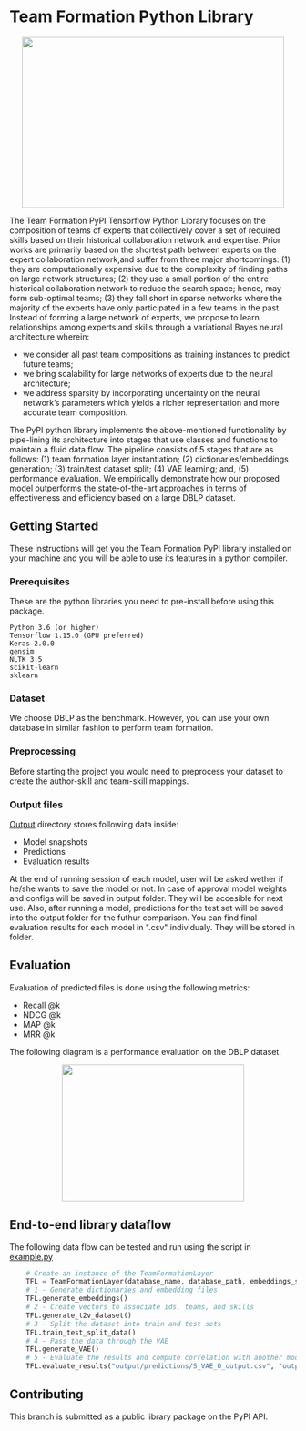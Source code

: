 # Team Formation Python Library
<p align="center">
  <img width="460" height="300" src="https://i.imgur.com/1W5Y4fU.png">
</p>

The Team Formation PyPI Tensorflow Python Library focuses on the composition of teams of experts that collectively cover 
a set of required skills based on their historical collaboration network and expertise. Prior works are primarily based 
on the shortest path between experts on the expert collaboration network,and suffer from three major shortcomings: 
(1) they are computationally expensive due to the complexity of finding paths on large network structures;
(2) they use a small portion of the entire historical collaboration network to reduce the search space; hence, may form 
sub-optimal teams;
(3) they fall short in sparse networks where the majority of the experts have only participated in a few teams in the 
past. 
Instead of forming a large network of experts, we propose to learn relationships among experts and skills through a 
variational Bayes neural architecture wherein:
- we consider all past team compositions as training instances to predict future teams;
- we bring scalability for large networks of experts due to the neural architecture;
- we address sparsity by incorporating uncertainty on the neural network’s parameters which yields a richer 
representation and more accurate team composition. 

The PyPI python library implements the above-mentioned functionality by pipe-lining its architecture into stages that 
use classes and functions to maintain a fluid data flow.
The pipeline consists of 5 stages that are as follows: (1) team formation layer instantiation; (2) dictionaries/embeddings 
generation; (3) train/test dataset split; (4) VAE learning; and, (5) performance evaluation. We empirically demonstrate 
how our proposed model outperforms the state-of-the-art approaches in terms of effectiveness and efficiency based on a 
large DBLP dataset.

## Getting Started

These instructions will get you the Team Formation PyPI library installed on your 
machine and you will be able to use its features in a python compiler.

### Prerequisites

These are the python libraries you need to pre-install before using this package.

```
Python 3.6 (or higher)
Tensorflow 1.15.0 (GPU preferred)
Keras 2.0.0
gensim
NLTK 3.5
scikit-learn
sklearn
```
### Dataset
We choose DBLP as the benchmark. However, you can use your own database in similar
fashion to perform team formation.

### Preprocessing

Before starting the project you would need to preprocess your dataset to create the author-skill and team-skill mappings.

### Output files

[Output](/teamFormationLibrary/output) directory stores following data inside:
- Model snapshots 
- Predictions
- Evaluation results

At the end of running session of each model, user will be asked wether if he/she wants to save the model or not. In case of approval model weights and configs will be saved in output folder. They will be accesible for next use.
Also, after running a model, predictions for the test set will be saved into the output folder for the futhur comparison.  You can find final evaluation results for each model in ".csv" individualy. They will be stored in folder.

## Evaluation
Evaluation of predicted files is done using the following metrics:

- Recall @k
- NDCG @k
- MAP @k
- MRR @k

The following diagram is a performance evaluation on the DBLP dataset.
<p align="center">
  <img width="320" height="240" src="https://i.ibb.co/6yN20PF/metric-fig.png">
</p>

## End-to-end library dataflow
The following data flow can be tested and run using the script in [example.py](/teamFormationLibrary/example.py)
```python
    # Create an instance of the TeamFormationLayer
    TFL = TeamFormationLayer(database_name, database_path, embeddings_save_path)
    # 1 - Generate dictionaries and embedding files
    TFL.generate_embeddings()
    # 2 - Create vectors to associate ids, teams, and skills
    TFL.generate_t2v_dataset()
    # 3 - Split the dataset into train and test sets
    TFL.train_test_split_data()
    # 4 - Pass the data through the VAE
    TFL.generate_VAE()
    # 5 - Evaluate the results and compute correlation with another model
    TFL.evaluate_results("output/predictions/S_VAE_O_output.csv", "output/predictions/correlation_baseline_output.csv", 50, True)
```
## Contributing

This branch is submitted as a public library package on the PyPI API.
